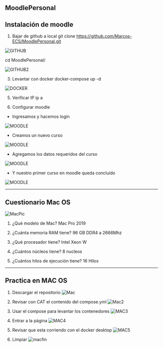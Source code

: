## MoodlePersonal
##  Instalación de moodle

1. Bajar de github a local
git clone https://github.com/Marcos-ECS/MoodlePersonal.git

 ![GITHUB](IMG/Clone.png)

cd MoodlePersonal/

![GITHUB2](IMG/CD.png)

3. Levantar con docker
docker-compose up -d

![DOCKER](IMG/Docker%20compose%20up.png)

5. Verificar IP
ip a

6. Configurar moodle

- Ingresamos y hacemos login
  
![MOODLE](IMG/Login.png)

- Creamos un nuevo curso
  
![MOODLE](IMG/Crear%20un%20curso.png)

- Agregamos los datos requeridos del curso

![MOODLE](IMG/EditarCurso.png)
  
- Y nuestro primer curso en moodle queda concluido
  
![MOODLE](IMG/Fin.png)

--------
## Cuestionario Mac OS
![MacPic](PICS_MAC/IMG20231117103509.jpg)

1. ¿Qué modelo de Mac?
Mac Pro 2019

2. ¿Cuánta memoria RAM tiene?
96 GB DDR4 a 2666Mhz

3. ¿Qué procesador tiene?
Intel Xeon W

4. ¿Cuántos núcleos tiene?
8 nucleos

5. ¿Cuántos hilos de ejecución tiene?
16 Hilos


-------

## Practica en MAC OS

1. Descargar el repositorio
![Mac](PICS_MAC/IMG20231117114435.jpg)

2. Revisar con CAT el contenido del compose.yml
![Mac2](PICS_MAC/IMG20231117114459.jpg)

3. Usar el compose para levantar los contenedores
![MAC3](PICS_MAC/IMG20231117114615.jpg)

4. Entrar a la página
![MAC4](PICS_MAC/IMG20231117114703.jpg)

5. Revisar que esta corriendo con el docker desktop
![MAC5](PICS_MAC/IMG20231117114712.jpg)

6. Limpiar
![macfin](PICS_MAC/IMG20231117114839.jpg)
